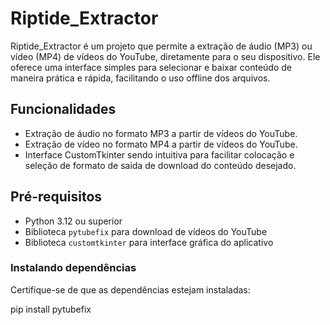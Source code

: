 # Riptide_Extractor

Riptide_Extractor é um projeto que permite a extração de áudio (MP3) ou vídeo (MP4) de vídeos do YouTube, diretamente para o seu dispositivo. Ele oferece uma interface simples para selecionar e baixar conteúdo de maneira prática e rápida, facilitando o uso offline dos arquivos.

## Funcionalidades

- Extração de áudio no formato MP3 a partir de vídeos do YouTube.
- Extração de vídeo no formato MP4 a partir de vídeos do YouTube.
- Interface CustomTkinter sendo intuitiva para facilitar colocação e seleção de formato de saida de download do conteúdo desejado.

## Pré-requisitos

- Python 3.12 ou superior
- Biblioteca `pytubefix` para download de vídeos do YouTube
- Biblioteca `customtkinter` para interface gráfica do aplicativo

### Instalando dependências

Certifique-se de que as dependências estejam instaladas:

pip install pytubefix
